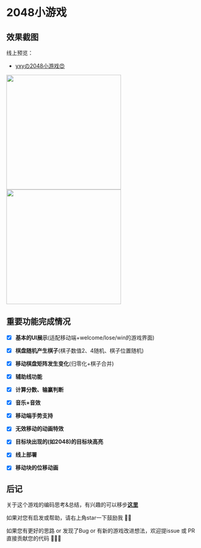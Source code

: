 2048小游戏
===

## 效果截图
线上预览：
+ [yxyの2048小游戏😍](http://project.youngxyblog.com/MyGames/2048/index.html)

<img src="http://gitbookpic.youngxyblog.com/18-4-27/78088921.jpg" width=300 height=300>

<img src="http://gitbookpic.youngxyblog.com/18-4-27/4030681.jpg" width=300 height=300>





## 重要功能完成情况
+ [x] **基本的UI展示**(适配移动端+welcome/lose/win的游戏界面)
+ [x] **棋盘随机产生棋子**(棋子数值2、4随机、棋子位置随机)
+ [x] **移动棋盘矩阵发生变化**(归零化+棋子合并)
+ [x] **辅助线功能**
+ [x] **计算分数、输赢判断**
+ [x] **音乐+音效**
+ [x] **移动端手势支持**
+ [x] **无效移动的动画特效**
+ [x] **目标块出现的(如2048)的目标块高亮**
+ [x] **线上部署**
+ [x] **移动块的位移动画**


## 后记

关于这个游戏的编码思考&总结，有兴趣的可以移步[**这里**](https://github.com/EmilyYoung71415/MyGames/issues/2)


如果对您有启发或帮助，请右上角star一下鼓励我 🤣🤣

如果您有更好的思路 or 发现了Bug or 有新的游戏改进想法，欢迎提issue 或 PR直接贡献您的代码 👏👏👏 

